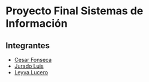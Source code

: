 Proyecto Final Sistemas de Información
===

## Integrantes
- [Cesar Fonseca](https://github.com/cfonseca2) 
- [Jurado Luis](https://github.com/LuisJurado99/)
- [Leyva Lucero](https://github.com/LuceroCortes)
